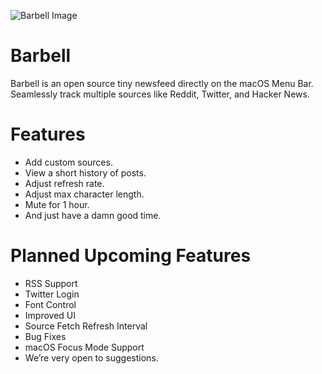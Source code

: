 ![Barbell Image](https://www.barbellformac.com/demo.png)


# Barbell

Barbell is an open source tiny newsfeed directly on the macOS Menu Bar.
Seamlessly track multiple sources like
Reddit, Twitter, and Hacker News.

# Features

- Add custom sources.
- View a short history of posts.
- Adjust refresh rate.
- Adjust max character length.
- Mute for 1 hour.
- And just have a damn good time.

# Planned Upcoming Features

- RSS Support
- Twitter Login
- Font Control
- Improved UI
- Source Fetch Refresh Interval
- Bug Fixes
- macOS Focus Mode Support
- We’re very open to suggestions.

